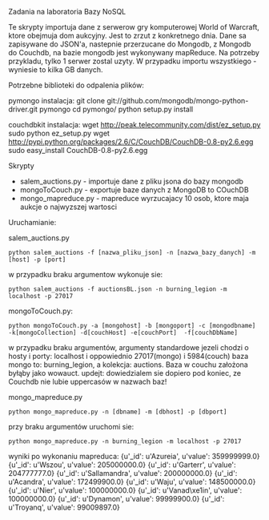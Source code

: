 Zadania na laboratoria Bazy NoSQL


Te skrypty importuja dane z serwerow gry komputerowej World of Warcraft, ktore obejmuja
dom aukcyjny. Jest to zrzut z konkretnego dnia. Dane sa zapisywane do JSON'a, nastepnie 
przerzucane do Mongodb, z Mongodb do Couchdb, na bazie mongodb jest wykonywany mapReduce.
Na potrzeby przykladu, tylko 1 serwer zostal uzyty. W przypadku importu wszystkiego - wyniesie to kilka GB danych.



Potrzebne biblioteki do odpalenia plików:

pymongo
instalacja:
    git clone git://github.com/mongodb/mongo-python-driver.git pymongo
    cd pymongo/
    python setup.py install

couchdbkit
instalacja:
    wget http://peak.telecommunity.com/dist/ez_setup.py
    sudo python ez_setup.py
    wget http://pypi.python.org/packages/2.6/C/CouchDB/CouchDB-0.8-py2.6.egg
    sudo easy_install CouchDB-0.8-py2.6.egg
    

Skrypty
*    salem_auctions.py - importuje dane z pliku jsona do bazy mongodb
*    mongoToCouch.py - exportuje baze danych z MongoDB to COuchDB
*    mongo_mapreduce.py - mapreduce wyrzucajacy 10 osob, ktore maja aukcje o najwyzszej wartosci

Uruchamianie:

salem_auctions.py
    
    python salem_auctions -f [nazwa_pliku_json] -n [nazwa_bazy_danych] -m [host] -p [port] 

w przypadku braku argumentow wykonuje sie:

    python salem_auctions -f auctionsBL.json -n burning_legion -m localhost -p 27017
    
mongoToCouch.py:

    python mongoToCouch.py -a [mongohost] -b [mongoport] -c [mongodbname] -k[mongoCollection] -d[couchHost] -e[couchPort]  -f[couchDbName]

w przypadku braku argumentów, argumenty standardowe jezeli chodzi o hosty i porty: localhost i oppowiednio 27017(mongo) i 5984(couch)
baza mongo to: burning_legion, a kolekcja: auctions. Baza w couchu założona byłąby jako wowauct.
updejt: dowiedzialem sie dopiero pod koniec, ze Couchdb nie lubie uppercasów w nazwach baz!

mongo_mapreduce.py

    python mongo_mapreduce.py -n [dbname] -m [dbhost] -p [dbport]

przy braku argumentów uruchomi sie:

    python mongo_mapreduce.py -n burning_legion -m localhost -p 27017

wyniki po wykonaniu mapreduca:
    {u'_id': u'Azureia', u'value': 359999999.0}
    {u'_id': u'Wszou', u'value': 205000000.0}
    {u'_id': u'Garterr', u'value': 204777777.0}
    {u'_id': u'Sallamandra', u'value': 200000000.0}
    {u'_id': u'Acandra', u'value': 172499900.0}
    {u'_id': u'Waju', u'value': 148500000.0}
    {u'_id': u'Nier', u'value': 100000000.0}
    {u'_id': u'Vanad\xe1in', u'value': 100000000.0}
    {u'_id': u'Dynamon', u'value': 99999900.0}
    {u'_id': u'Troyanq', u'value': 99009897.0}

    


